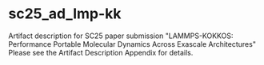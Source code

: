# sc25_ad_lmp-kk
Artifact description for SC25 paper submission "LAMMPS-KOKKOS: Performance Portable Molecular Dynamics Across Exascale Architectures"
Please see the Artifact Description Appendix for details.
